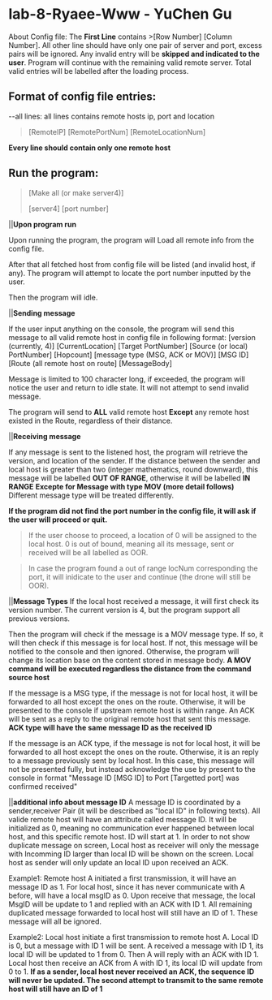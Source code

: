 # lab-8-Ryaee-Www - YuChen Gu

About Config file: The **First Line** contains >[Row Number] [Column Number]. All other line should have only one pair of server and port, excess pairs will be ignored. Any invalid entry will be **skipped and indicated to the user**. Program will continue with the remaining valid remote server. Total valid entries will be labelled after the loading process.

## Format of config file entries:
  
--all lines: all lines contains remote hosts ip, port and location

>[RemoteIP]  [RemotePortNum] [RemoteLocationNum]
  
**Every line should contain only one remote host**

## Run the program:
  
>[Make all (or make server4)] 
>
>[server4] [port number]

||**Upon program run**

Upon running the program, the program will Load all remote info from the config file.

After that all fetched host from config file will be listed (and invalid host, if any). The program will attempt to locate the port number inputted by the user.

Then the program will idle. 

||**Sending message**

If the user input anything on the console, the program will send this message to all valid remote host in config file in following format:
[version (currently, 4)]  [CurrentLocation]  [Target PortNumber] [Source (or local) PortNumber] [Hopcount] [message type (MSG, ACK or MOV)] [MSG ID] [Route (all remote host on route] [MessageBody]
  
Message is limited to 100 character long, if exceeded, the program will notice the user and return to idle state. It will not attempt to send invalid message.

The program will send to **ALL** valid remote host **Except** any remote host existed in the Route, regardless of their distance.

||**Receiving message**
  
If any message is sent to the listened host, the program will retrieve the version, and location of the sender.  If the distance between the sender and local host is greater than two (integer mathematics, round downward), this message will be labelled **OUT OF RANGE**, otherwise it will be labelled **IN RANGE** **Excepte for Message with type MOV (more detail follows)** Different message type will be treated differently.

**If the program did not find the port number in the config file, it will ask if the user will proceed or quit.**
>If the user choose to proceed, a location of 0 will be assigned to the local host. 0 is out of bound, meaning all its message, sent or received will be all labelled as OOR.

>In case the program found a out of range locNum corresponding the port, it will inidicate to the user and continue (the drone will still be OOR). 

||**Message Types**
If the local host received a message, it will first check its version number. The current version is 4, but the program support all previous versions.

Then the program will check if the message is a MOV message type. If so, it will then check if this message is for local host. If not, this message will be notified to the console and then ignored. Otherwise, the program will change its location base on the content stored in message body. **A MOV command will be executed regardless the distance from the command source host**

If the message is a MSG type, if the message is not for local host, it will be forwarded to all host except the ones on the route. Otherwise, it will be presented to the console if upstream remote host is within range. An ACK will be sent as a reply to the original remote host that sent this message. **ACK type will have the same message ID as the received ID**

If the message is an ACK type, if the message is not for local host, it will be forwarded to all host except the ones on the route. Otherwise, it is an reply to a message previously sent by local host. In this case, this message will not be presented fully, but instead acknowledge the use by present to the console in format "Message ID [MSG ID] to Port [Targetted port] was confirmed received"

||**additional info about message ID**
A message ID is coordinated by a sender,receiver Pair (it will be described as "local ID" in following texts). All valide remote host will have an attribute called message ID. It will be initialized as 0, meaning no communication ever happened between local host, and this specific remote host. ID will start at 1. In order to not show duplicate message on screen, Local host as receiver will only the message with Incomming ID larger than local ID will be shown on the screen. Local host as sender will only update an local ID upon received an ACK.

Example1: Remote host A initiated a first transmission, it will have an message ID as 1. For local host, since it has never communicate with A before, will have a local msgID as 0. Upon receive that message, the local MsgID will be update to 1 and replied with an ACK with ID 1. All remaining duplicated message forwarded to local host will still have an ID of 1. These message will all be ignored.

Example2: Local host initiate a first transmission to remote host A. Local ID is 0, but a message with ID 1 will be sent. A received a message with ID 1, its local ID will be updated to 1 from 0. Then A will reply with an ACK with ID 1. Local host then receive an ACK from A with ID 1, its local ID will update from 0 to 1. **If as a sender, local host never received an ACK, the sequence ID will never be updated. The second attempt to transmit to the same remote host will still have an ID of 1**


